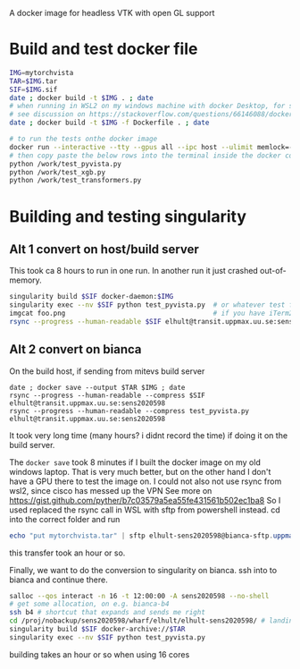 A docker image for headless VTK with open GL support


# Build and test docker file

```bash
IMG=mytorchvista
TAR=$IMG.tar
SIF=$IMG.sif
date ; docker build -t $IMG . ; date
# when running in WSL2 on my windows machine with docker Desktop, for some reason, I must call it like below  
# see discussion on https://stackoverflow.com/questions/66146088/docker-gets-error-failed-to-compute-cache-key-not-found-runs-fine-in-visual
date ; docker build -t $IMG -f Dockerfile . ; date

# to run the tests onthe docker image
docker run --interactive --tty --gpus all --ipc host --ulimit memlock=-1 --ulimit stack=67108864 --volume .:/work $IMG
# then copy paste the below rows into the terminal inside the docker container
python /work/test_pyvista.py
python /work/test_xgb.py
python /work/test_transformers.py
```

# Building and testing singularity

## Alt 1 convert on host/build server

This took ca 8 hours to run in one run. In another run it just crashed out-of-memory.

```bash
singularity build $SIF docker-daemon:$IMG
singularity exec --nv $SIF python test_pyvista.py  # or whatever test files you like
imgcat foo.png                                     # if you have iTerm2 and want to look at images, run imgcat (must be in path)
rsync --progress --human-readable $SIF elhult@transit.uppmax.uu.se:sens2020598
```

## Alt 2 convert on bianca
On the build host, if sending from mitevs build server
```
date ; docker save --output $TAR $IMG ; date
rsync --progress --human-readable --compress $SIF            elhult@transit.uppmax.uu.se:sens2020598
rsync --progress --human-readable --compress test_pyvista.py elhult@transit.uppmax.uu.se:sens2020598
```
It took very long time (many hours? i didnt record the time) if doing it on the build server.

The `docker save` took 8 minutes if I built the docker image on my old windows laptop. That is very much better, but on the other hand I don't have a GPU there to test the image on.
I could not also not use rsync from wsl2, since cisco has messed up the VPN See more on https://gist.github.com/pyther/b7c03579a5ea55fe431561b502ec1ba8 So I used replaced the rsync call in WSL with sftp from powershell instead. cd into the correct folder and run
 ```powershell
 echo "put mytorchvista.tar" | sftp elhult-sens2020598@bianca-sftp.uppmax.uu.se:/elhult-sens2020598
 ```
this transfer took an hour or so.

Finally, we want to do the conversion to singularity on bianca. ssh into to bianca and continue there.
```bash
salloc --qos interact -n 16 -t 12:00:00 -A sens2020598 --no-shell
# get some allocation, on e.g. bianca-b4
ssh b4 # shortcut that expands and sends me right
cd /proj/nobackup/sens2020598/wharf/elhult/elhult-sens2020598/ # landing site in wharf for the transfer
singularity build $SIF docker-archive://$TAR
singularity exec --nv $SIF python test_pyvista.py
```
building takes an hour or so when using 16 cores

